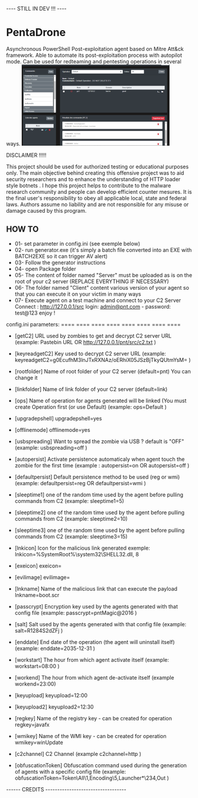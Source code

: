 ---- STILL IN DEV !!! ----

# PentaDrone
Asynchronous PowerShell Post-exploitation agent based on Mitre Att&ck framework.
Able to automate its post-exploitation process with autopilot mode. Can be used for redteaming and pentesting operations in several ways.
<img src="https://github.com/benyG/PentaDrone/raw/master/pnt2.PNG" width="400"></a></p>
DISCLAIMER !!!!!

This project should be used for authorized testing or educational purposes only.
The main objective behind creating this offensive project was to aid security researchers
and to enhance the understanding of HTTP loader style botnets . 
I hope this project helps to contribute to the malware research community and people can develop efficient counter mesures.
It is the final user's responsibility to obey all applicable local, state and federal laws. 
Authors assume no liability and are not responsible for any misuse or damage caused by this program.


<b>HOW TO</b>
---------

- 01- set parameter in config.ini (see exemple below)
- 02- run generator.exe  (it's simply a batch file converted into an EXE with BATCH2EXE so it can trigger AV alert)
- 03- Follow the generator instructions 
- 04- open Package folder 
- 05- The content of folder named "Server" must be uploaded as is on the root of your c2 server (REPLACE EVERYTHING IF NECESSARY)
- 06- The folder named "Client" content various version of your agent so that you can execute it on your victim in many ways
- 07- Execute agent on a test machine and connect to your C2 Server Connect :  http://127.0.0.1/src    login: admin@pnt.com  -  password:  test@123
enjoy !


config.ini parameters:
====  ====  ====  ====  ====  ====  ====  ====  
  
- [getC2] 
URL used by zombies to get and decrypt C2 server URL  (example: Pastebin URL OR http://127.0.0.1/pnt/src/c2.txt )

- [keyreadgetC2]
Key used to decrypt C2 server URL
(example: keyreadgetC2=g0EcufhM3lnJTxRXNAz/oERhiX05JSzBjTkyQUtmYsM= )

- [rootfolder] 
Name of root folder of your C2 server (default=pnt)
You can change it

- [linkfolder]
Name of link folder of your C2 server (default=link)

- [ops]
Name of operation for agents generated will be linked (You must create Operation first (or use Default)
(example: ops=Default )

- [upgradepshell] 
upgradepshell=yes

- [offlinemode] 
offlinemode=yes

- [usbspreading] 
Want to spread the zombie via USB ? 
default is "OFF"
(example: usbspreading=off )

- [autopersist] 
Activate persistence automaticaly when agent touch the zombie for the first time 
(example : autopersist=on  OR   autopersist=off  )

- [defaultpersist] 
Default persistence method to be used (reg or wmi)
(example:  defaultpersist=reg    OR  defaultpersist=wmi    )

- [sleeptime1] 
one of the random time used by the agent before pulling commands from C2
(example: sleeptime1=5)

- [sleeptime2]
one of the random time used by the agent before pulling commands from C2
(example: sleeptime2=10)

- [sleeptime3] 
one of the random time used by the agent before pulling commands from C2
(example: sleeptime3=15)

- [lnkicon] 
Icon for the malicious link generated
exemple: lnkicon=%SystemRoot%\system32\SHELL32.dll, 8

- [exeicon] 
exeicon=

- [evilimage] 
evilimage=

- [lnkname] 
Name of the malicious link that can execute the payload
lnkname=boot.scr

- [passcrypt] 
Encryption key used by the agents generated with that config file
(example: passcrypt=pntMagic@2016 )

- [salt] 
Salt used by the agents generated with that config file
(example: salt=R1284S2dZFj )

- [enddate] 
End date of the operation (the agent will uninstall itself)
(example: enddate=2035-12-31 )

- [workstart]
The hour from which agent activate itself 
(example: workstart=08:00 )

- [workend] 
The hour from which agent de-activate itself 
(example workend=23:00)

- [keyupload]
keyupload=12:00

- [keyupload2]
keyupload2=12:30

- [regkey]
Name of the registry key - can be created for operation
regkey=javafx

- [wmikey] 
Name of the WMI key - can be created for operation
wmikey=winUpdate

- [c2channel] 
C2 Channel (example c2channel=http )

- [obfuscationToken]
Obfuscation command used during the generation of agents with a specific config file
(example:  obfuscationToken=Token\All\1,Encoding\5,Launcher\*\234,Out )


------ CREDITS ----------------------------------

			
			
			
	